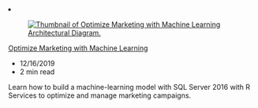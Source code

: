 <!-- This file is automatically generated by build/architectures/build_index.py. Any updates will be lost. -->

<!-- markdownlint-disable MD033 -->

<li class="grid-item item-column" data-categories="AI + Machine Learning Analytics ">
<article class="card">
    <div class="card-header has-margin-bottom-none" aria-hidden="true">
        <figure class="image diagram has-height-175 has-overflow-hidden level">
            <a href="/azure/architecture/solution-ideas/articles/optimize-marketing-with-machine-learning"><img src="/azure/architecture/browse/thumbs/optimize-marketing-with-machine-learning.png" class="diagram" alt="Thumbnail of Optimize Marketing with Machine Learning Architectural Diagram." data-linktype="relative-path"></a>
        </figure>
    </div>
    <div class="card-content">
        <a class="card-content-title has-margin-top-none" href="/azure/architecture/solution-ideas/articles/optimize-marketing-with-machine-learning">
            <p>Optimize Marketing with Machine Learning</p>
        </a>
        <ul class="card-content-metadata">
            <li>12/16/2019</li>
            <li>2 min read</li>
        </ul>
        <p class="card-content-description">Learn how to build a machine-learning model with SQL Server 2016 with R Services to optimize and manage marketing campaigns.</p>
        <div class="bottom-to-top-fade is-hidden-mobile"></div>
    </div>
</article>
</li>
